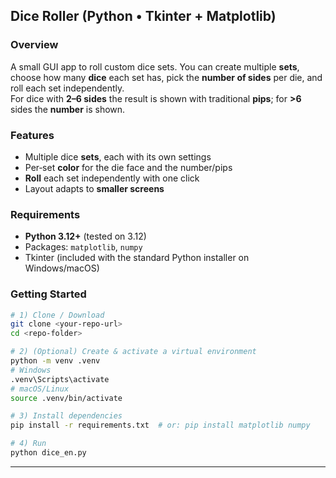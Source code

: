 

## Dice Roller (Python • Tkinter + Matplotlib)

### Overview
A small GUI app to roll custom dice sets. You can create multiple **sets**, choose how many **dice** each set has, pick the **number of sides** per die, and roll each set independently.  
For dice with **2–6 sides** the result is shown with traditional **pips**; for **>6** sides the **number** is shown.

### Features
- Multiple dice **sets**, each with its own settings
- Per‑set **color** for the die face and the number/pips
- **Roll** each set independently with one click
- Layout adapts to **smaller screens**

### Requirements
- **Python 3.12+** (tested on 3.12)
- Packages: `matplotlib`, `numpy`
- Tkinter (included with the standard Python installer on Windows/macOS)

### Getting Started
```bash
# 1) Clone / Download
git clone <your-repo-url>
cd <repo-folder>

# 2) (Optional) Create & activate a virtual environment
python -m venv .venv
# Windows
.venv\Scripts\activate
# macOS/Linux
source .venv/bin/activate

# 3) Install dependencies
pip install -r requirements.txt  # or: pip install matplotlib numpy

# 4) Run
python dice_en.py
```

---

